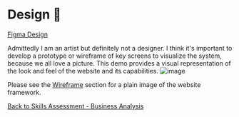 # Design :art:
[Figma Design](https://www.figma.com/design/IqlCdUTe14HV1mWN5pASkx/Untitled?node-id=0-1&t=qPur7c3HEVqpES9F-1)

Admittedly I am an artist but definitely not a designer. I think it's important to develop a prototype or wireframe of key screens to visualize the system, because we all love a picture. This demo provides a visual representation of the look and feel of the website and its capabilities.
![image](https://github.com/user-attachments/assets/328f3943-fa69-4246-9893-ee35f4374304)

Please see the [Wireframe](https://github.com/jonnyblevins/TWCSkillsAssessment/blob/main/3_The_Documentation/PrototypeWireframes.md) section for a plain image of the website framework.

[Back to Skills Assessment - Business Analysis](https://github.com/jonnyblevins/TWCSkillsAssessment/blob/main/README.md)

